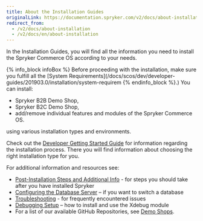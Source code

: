 ```yaml
---
title: About the Installation Guides
originalLink: https://documentation.spryker.com/v2/docs/about-installation
redirect_from:
  - /v2/docs/about-installation
  - /v2/docs/en/about-installation
---
```


In the Installation Guides, you will find all the information you need to install the Spryker Commerce OS according to your needs.

{% info_block infoBox %}
Before proceeding with the installation, make sure you fulfill all the [System Requirements](/docs/scos/dev/developer-guides/201903.0/installation/system-requirem
{% endinfo_block %}.)
You can install:

* Spryker B2B Demo Shop,
* Spryker B2C Demo Shop,
* add/remove individual features and modules of the Spryker Commerce OS.

using various installation types and environments.
 
Check out the [Developer Getting Started Guide](/docs/scos/dev/developer-guides/201903.0/installation/dev-getting-sta) for information regarding the installation process. There you will find information about choosing the right installation type for you.

For additional information and resources see:

* [Post-Installation Steps and Additional Info](/docs/scos/dev/developer-guides/201903.0/installation/post-installati) - for steps you should take after you have installed Spryker
* [Configuring the Database Server](/docs/scos/dev/developer-guides/201903.0/installation/configure-datab) – if you want to switch a database
* [Troubleshooting](/docs/scos/dev/developer-guides/201903.0/installation/installation-tr) - for frequently encountered issues
* [Debugging Setup](/docs/scos/dev/developer-guides/201903.0/installation/debugging/debugging-setup) – how to install and use the Xdebug module
* For a list of our available GitHub Repositories, see [Demo Shops](/docs/scos/dev/about-spryker/201903.0/demoshops).
